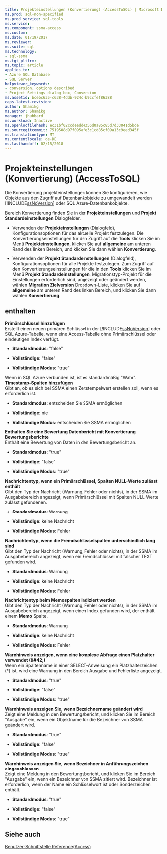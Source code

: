 ```yaml
---
title: Projekteinstellungen (Konvertierung) (AccessToSQL) | Microsoft Docs
ms.prod: sql-non-specified
ms.prod_service: sql-tools
ms.service: 
ms.component: ssma-access
ms.custom: 
ms.date: 01/19/2017
ms.reviewer: 
ms.suite: sql
ms.technology:
- sql-ssma
ms.tgt_pltfrm: 
ms.topic: article
applies_to:
- Azure SQL Database
- SQL Server
helpviewer_keywords:
- conversion, options described
- Project Settings dialog box, Conversion
ms.assetid: bcebc635-c638-4ddb-924c-b9ccfef86388
caps.latest.revision: 
author: Shamikg
ms.author: Shamikg
manager: jhubbard
ms.workload: Inactive
ms.openlocfilehash: ec31bf02ccdeedd4356d0a85c85d7d33041d5bde
ms.sourcegitcommit: 7519508d97f095afe3c1cd85cf09a13c9eed345f
ms.translationtype: MT
ms.contentlocale: de-DE
ms.lasthandoff: 02/15/2018
---
```

# <a name="project-settings-conversion-accesstosql"></a>Projekteinstellungen (Konvertierung) (AccessToSQL)
Die Konvertierung projekteinstellungen können Sie konfigurieren, wie Objekte aus den Zugriff auf Datenbankobjekte zu umgewandelt werden [!INCLUDE[ssNoVersion](../../includes/ssnoversion_md.md)] oder SQL Azure-Datenbankobjekte.  
  
Bereich Konvertierung finden Sie in der **Projekteinstellungen** und **Projekt Standardeinstellungen** Dialogfelder.  
  
-   Verwenden der **Projekteinstellungen** (Dialogfeld), Konfigurationsoptionen für das aktuelle Projekt festzulegen. Die Konvertierungseinstellungen für den Zugriff auf die **Tools** klicken Sie im Menü **Projekteinstellungen**, klicken Sie auf **allgemeine** am unteren Rand des linken Bereich, und klicken Sie dann wählen **Konvertierung**.  
  
-   Verwenden der **Projekt Standardeinstellungen** (Dialogfeld), Konfigurationsoptionen für alle Projekte festzulegen. Zum Zugriff auf den Konvertierungseinstellungen für die in den **Tools** klicken Sie im Menü **Projekt Standardeinstellungen**, Migrationstyp-Projekt für die Einstellungen erforderlich sind, angezeigt oder geändert werden, wählen **Migration Zielversion** Dropdown-Liste, klicken Sie auf **allgemeine** am unteren Rand des linken Bereich, und klicken Sie dann wählen **Konvertierung**.  
  
## <a name="options"></a>enthalten  
**Primärschlüssel hinzufügen**  
Erstellt einen neuen primären Schlüssel in der [!INCLUDE[ssNoVersion](../../includes/ssnoversion_md.md)] oder SQL Azure-Tabelle, wenn eine Access-Tabelle ohne Primärschlüssel oder eindeutigen Index verfügt.  
  
-   **Standardmodus**: "false"  
  
-   **Vollständige**: "false"  
  
-   **Vollständige Modus**: "true"  
  
Wenn in SQL Azure verbunden ist, ist es standardmäßig "Wahr". **Timestamp-Spalten hinzufügen**  
Gibt an, ob es sich bei SSMA einen Zeitstempelwert erstellen soll, wenn es erforderlich ist.  
  
-   **Standardmodus**: entscheiden Sie SSMA ermöglichen  
  
-   **Vollständige**: nie  
  
-   **Vollständige Modus**: entscheiden Sie SSMA ermöglichen  
  
**Enthalten Sie eine Bewertung Datenbericht mit Konvertierung Bewertungsberichte**  
Enthält eine Bewertung von Daten in den Bewertungsbericht an.  
  
-   **Standardmodus**: "true"  
  
-   **Vollständige**: "false"  
  
-   **Vollständige Modus**: "true"  
  
**Nachrichtentyp, wenn ein Primärschlüssel, Spalten NULL-Werte zulässt enthält**  
Gibt den Typ der Nachricht (Warnung, Fehler oder nichts), in der SSMA im Ausgabebereich angezeigt, wenn Primärschlüssel mit Spalten NULL-Werte zulässt gefundenen.  
  
-   **Standardmodus**: Warnung  
  
-   **Vollständige**: keine Nachricht  
  
-   **Vollständige Modus**: Fehler  
  
**Nachrichtentyp, wenn die Fremdschlüsselspalten unterschiedlich lang sind**  
Gibt den Typ der Nachricht (Warnung, Fehler oder nichts), in der SSMA im Ausgabebereich angezeigt, wenn ein Fremdschlüssel mit falscher TEXT gefunden wird.  
  
-   **Standardmodus**: Warnung  
  
-   **Vollständige**: keine Nachricht  
  
-   **Vollständige Modus**: Fehler  
  
**Nachrichtentyp beim Memospalten indiziert werden**  
Gibt den Typ der Nachricht (Warnung, Fehler oder nichts), in der SSMA im Ausgabebereich angezeigt, wenn einen Index gefunden wird, der enthält einem **Memo** Spalte.  
  
-   **Standardmodus**: Warnung  
  
-   **Vollständige**: keine Nachricht  
  
-   **Vollständige Modus**: Fehler  
  
**Warnhinweis anzeigen, wenn eine komplexe Abfrage einen Platzhalter verwendet (\&#42;)**  
Wenn ein Spaltenname in einer SELECT-Anweisung ein Platzhalterzeichen (*) ist, wird eine Warnung in den Bereich Ausgabe und Fehlerliste angezeigt.  
  
-   **Standardmodus**: "true"  
  
-   **Vollständige**: "false"  
  
-   **Vollständige Modus**: "true"  
  
**Warnhinweis anzeigen Sie, wenn Bezeichnername geändert wird**  
Zeigt eine Meldung in den Bewertungsbericht, und klicken Sie im Bereich "Ausgabe" ein, wenn ein Objektname für die Bezeichner von SSMA geändert wird.  
  
-   **Standardmodus**: "true"  
  
-   **Vollständige**: "false"  
  
-   **Vollständige Modus**: "true"  
  
**Warnhinweis anzeigen Sie, wenn Bezeichner in Anführungszeichen eingeschlossen**  
Zeigt eine Meldung in den Bewertungsbericht, und klicken Sie im Bereich "Ausgabe" ein, wenn ein Bezeichner von SSMA zitiert wird. Bezeichner ist erforderlich, wenn der Name ein Schlüsselwort ist oder Sonderzeichen enthält.  
  
-   **Standardmodus**: "true"  
  
-   **Vollständige**: "false"  
  
-   **Vollständige Modus**: "true"  
  
## <a name="see-also"></a>Siehe auch  
[Benutzer-Schnittstelle Reference(Access)](http://msdn.microsoft.com/en-us/af24c303-4a41-449b-9c86-d6558a97e839)  
  
